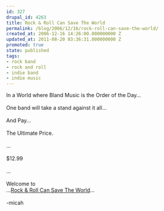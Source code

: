 ```yaml
---
id: 327
drupal_id: 4263
title: Rock & Roll Can Save The World
permalink: /blog/2006/12/16/rock-roll-can-save-the-world/
created_at: 2006-12-16 14:26:00.000000000 Z
updated_at: 2011-08-20 03:36:31.000000000 Z
promoted: true
state: published
tags:
- rock band
- rock and roll
- indie band
- indie music
---
```

In a World where Bland Music is the Order of the Day…<br /><br />One band will take a stand against it all…<br /><br />And Pay…<br /><br />The Ultimate Price.<br /><br />…<br /><br />$12.99<br /><br />…<br /><br />Welcome to<br />…<a href="http://thereddingbrothers.blogspot.com/">Rock &amp; Roll Can Save The World</a>…<br /><br />-micah
